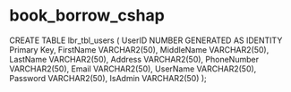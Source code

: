# book_borrow_cshap

<!-- Create table in oracle -->

CREATE TABLE lbr_tbl_users
(
    UserID NUMBER GENERATED AS IDENTITY Primary Key,
    FirstName VARCHAR2(50),
    MiddleName VARCHAR2(50),
    LastName VARCHAR2(50),
    Address VARCHAR2(50),
    PhoneNumber VARCHAR2(50),
    Email VARCHAR2(50),
    UserName VARCHAR2(50),
    Password VARCHAR2(50),
    IsAdmin VARCHAR2(50)
);
